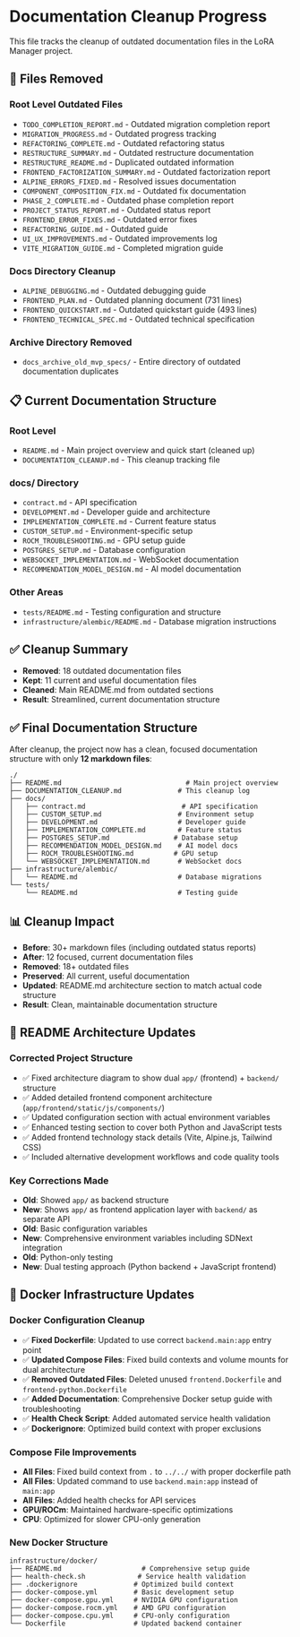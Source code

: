 # Documentation Cleanup Progress

This file tracks the cleanup of outdated documentation files in the LoRA Manager project.

## 🧹 Files Removed

### Root Level Outdated Files
- `TODO_COMPLETION_REPORT.md` - Outdated migration completion report
- `MIGRATION_PROGRESS.md` - Outdated progress tracking
- `REFACTORING_COMPLETE.md` - Outdated refactoring status
- `RESTRUCTURE_SUMMARY.md` - Outdated restructure documentation
- `RESTRUCTURE_README.md` - Duplicated outdated information
- `FRONTEND_FACTORIZATION_SUMMARY.md` - Outdated factorization report
- `ALPINE_ERRORS_FIXED.md` - Resolved issues documentation
- `COMPONENT_COMPOSITION_FIX.md` - Outdated fix documentation
- `PHASE_2_COMPLETE.md` - Outdated phase completion report
- `PROJECT_STATUS_REPORT.md` - Outdated status report
- `FRONTEND_ERROR_FIXES.md` - Outdated error fixes
- `REFACTORING_GUIDE.md` - Outdated guide
- `UI_UX_IMPROVEMENTS.md` - Outdated improvements log
- `VITE_MIGRATION_GUIDE.md` - Completed migration guide

### Docs Directory Cleanup
- `ALPINE_DEBUGGING.md` - Outdated debugging guide
- `FRONTEND_PLAN.md` - Outdated planning document (731 lines)
- `FRONTEND_QUICKSTART.md` - Outdated quickstart guide (493 lines)
- `FRONTEND_TECHNICAL_SPEC.md` - Outdated technical specification

### Archive Directory Removed
- `docs_archive_old_mvp_specs/` - Entire directory of outdated documentation duplicates

## 📋 Current Documentation Structure

### Root Level
- `README.md` - Main project overview and quick start (cleaned up)
- `DOCUMENTATION_CLEANUP.md` - This cleanup tracking file

### docs/ Directory
- `contract.md` - API specification
- `DEVELOPMENT.md` - Developer guide and architecture
- `IMPLEMENTATION_COMPLETE.md` - Current feature status
- `CUSTOM_SETUP.md` - Environment-specific setup
- `ROCM_TROUBLESHOOTING.md` - GPU setup guide
- `POSTGRES_SETUP.md` - Database configuration
- `WEBSOCKET_IMPLEMENTATION.md` - WebSocket documentation
- `RECOMMENDATION_MODEL_DESIGN.md` - AI model documentation

### Other Areas
- `tests/README.md` - Testing configuration and structure
- `infrastructure/alembic/README.md` - Database migration instructions

## ✅ Cleanup Summary

- **Removed**: 18 outdated documentation files
- **Kept**: 11 current and useful documentation files
- **Cleaned**: Main README.md from outdated sections
- **Result**: Streamlined, current documentation structure

## ✅ Final Documentation Structure

After cleanup, the project now has a clean, focused documentation structure with only **12 markdown files**:

```
./
├── README.md                               # Main project overview
├── DOCUMENTATION_CLEANUP.md              # This cleanup log
├── docs/
│   ├── contract.md                        # API specification  
│   ├── CUSTOM_SETUP.md                   # Environment setup
│   ├── DEVELOPMENT.md                    # Developer guide
│   ├── IMPLEMENTATION_COMPLETE.md        # Feature status
│   ├── POSTGRES_SETUP.md                # Database setup
│   ├── RECOMMENDATION_MODEL_DESIGN.md    # AI model docs
│   ├── ROCM_TROUBLESHOOTING.md          # GPU setup
│   └── WEBSOCKET_IMPLEMENTATION.md       # WebSocket docs
├── infrastructure/alembic/
│   └── README.md                         # Database migrations
└── tests/
    └── README.md                         # Testing guide
```

## 📊 Cleanup Impact

- **Before**: 30+ markdown files (including outdated status reports)
- **After**: 12 focused, current documentation files
- **Removed**: 18+ outdated files
- **Preserved**: All current, useful documentation
- **Updated**: README.md architecture section to match actual code structure
- **Result**: Clean, maintainable documentation structure

## 🔧 README Architecture Updates

### **Corrected Project Structure**
- ✅ Fixed architecture diagram to show dual `app/` (frontend) + `backend/` structure
- ✅ Added detailed frontend component architecture (`app/frontend/static/js/components/`)
- ✅ Updated configuration section with actual environment variables
- ✅ Enhanced testing section to cover both Python and JavaScript tests
- ✅ Added frontend technology stack details (Vite, Alpine.js, Tailwind CSS)
- ✅ Included alternative development workflows and code quality tools

### **Key Corrections Made**
- **Old**: Showed `app/` as backend structure
- **New**: Shows `app/` as frontend application layer with `backend/` as separate API
- **Old**: Basic configuration variables
- **New**: Comprehensive environment variables including SDNext integration
- **Old**: Python-only testing
- **New**: Dual testing approach (Python backend + JavaScript frontend)

## 🐳 Docker Infrastructure Updates

### **Docker Configuration Cleanup**
- ✅ **Fixed Dockerfile**: Updated to use correct `backend.main:app` entry point
- ✅ **Updated Compose Files**: Fixed build contexts and volume mounts for dual architecture
- ✅ **Removed Outdated Files**: Deleted unused `frontend.Dockerfile` and `frontend-python.Dockerfile`
- ✅ **Added Documentation**: Comprehensive Docker setup guide with troubleshooting
- ✅ **Health Check Script**: Added automated service health validation
- ✅ **Dockerignore**: Optimized build context with proper exclusions

### **Compose File Improvements**
- **All Files**: Fixed build context from `.` to `../../` with proper dockerfile path
- **All Files**: Updated command to use `backend.main:app` instead of `main:app`
- **All Files**: Added health checks for API services
- **GPU/ROCm**: Maintained hardware-specific optimizations
- **CPU**: Optimized for slower CPU-only generation

### **New Docker Structure**
```
infrastructure/docker/
├── README.md                    # Comprehensive setup guide
├── health-check.sh             # Service health validation
├── .dockerignore              # Optimized build context
├── docker-compose.yml         # Basic development setup
├── docker-compose.gpu.yml     # NVIDIA GPU configuration
├── docker-compose.rocm.yml    # AMD GPU configuration  
├── docker-compose.cpu.yml     # CPU-only configuration
└── Dockerfile                 # Updated backend container
```
